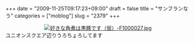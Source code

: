+++
date = "2009-11-25T09:17:23+09:00"
draft = false
title = "サンフランなう"
categories = ["moblog"]
slug = "2379"
+++

<div align="center"><a href="/images/ameblo/blog_import_4f7a384347342.jpg"><img alt="好きな角煮は黒豚です（仮）-F1000027.jpg" src="/images/ameblo/blog_import_4f7a3842e9ffc.jpg" border="0" /></a></div>
ユニオンスクエア辺りうろちょろしてます
